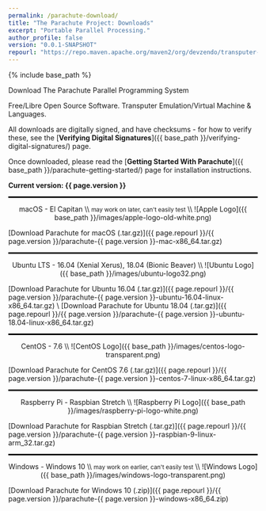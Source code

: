 ```yaml
---
permalink: /parachute-download/
title: "The Parachute Project: Downloads"
excerpt: "Portable Parallel Processing."
author_profile: false
version: "0.0.1-SNAPSHOT"
repourl: "https://repo.maven.apache.org/maven2/org/devzendo/transputer-emulator"
---
```


{% include base_path %}


Download The Parachute Parallel Programming System

Free/Libre Open Source Software. Transputer Emulation/Virtual Machine & Languages.

All downloads are digitally signed, and have checksums - for how to verify these,
see the [**Verifying Digital Signatures**]({{ base_path }}/verifying-digital-signatures/) page.

Once downloaded, please read the [**Getting Started With Parachute**]({{ base_path }}/parachute-getting-started/) page
for installation instructions.

<p/>
<b>Current version: {{ page.version }}</b>
<p/>

<hr style="height:3px; border:none; color:#000; background-color:#000; width:100%; text-align:left; margin: 0 auto 0 0;">


<p align="center">
macOS - El Capitan \\
<small>may work on later, can't easily test</small> \\
![Apple Logo]({{ base_path }}/images/apple-logo-old-white.png)
</p>

[Download Parachute for macOS (.tar.gz)]({{ page.repourl }}/{{ page.version }}/parachute-{{ page.version }}-mac-x86_64.tar.gz)

<hr style="height:3px; border:none; color:#000; background-color:#000; width:100%; text-align:left; margin: 0 auto 0 0;">


<p align="center">
Ubuntu LTS - 16.04 (Xenial Xerus), 18.04 (Bionic Beaver) \\
![Ubuntu Logo]({{ base_path }}/images/ubuntu-logo32.png)
</p>

[Download Parachute for Ubuntu 16.04 (.tar.gz)]({{ page.repourl }}/{{ page.version }}/parachute-{{ page.version }}-ubuntu-16.04-linux-x86_64.tar.gz) \\
[Download Parachute for Ubuntu 18.04 (.tar.gz)]({{ page.repourl }}/{{ page.version }}/parachute-{{ page.version }}-ubuntu-18.04-linux-x86_64.tar.gz)

<hr style="height:3px; border:none; color:#000; background-color:#000; width:100%; text-align:left; margin: 0 auto 0 0;">


<p align="center">
CentOS - 7.6 \\
![CentOS Logo]({{ base_path }}/images/centos-logo-transparent.png)
</p>

[Download Parachute for CentOS 7.6 (.tar.gz)]({{ page.repourl }}/{{ page.version }}/parachute-{{ page.version }}-centos-7-linux-x86_64.tar.gz)

<hr style="height:3px; border:none; color:#000; background-color:#000; width:100%; text-align:left; margin: 0 auto 0 0;">


<p align="center">
Raspberry Pi - Raspbian Stretch \\
![Raspberry Pi Logo]({{ base_path }}/images/raspberry-pi-logo-white.png)
</p>

[Download Parachute for Raspbian Stretch (.tar.gz)]({{ page.repourl }}/{{ page.version }}/parachute-{{ page.version }}-raspbian-9-linux-arm_32.tar.gz)

<hr style="height:3px; border:none; color:#000; background-color:#000; width:100%; text-align:left; margin: 0 auto 0 0;">


<p align="center">
Windows - Windows 10 \\
<small>may work on earlier, can't easily test</small> \\
![Windows Logo]({{ base_path }}/images/windows-logo-transparent.png)
</p>

[Download Parachute for Windows 10 (.zip)]({{ page.repourl }}/{{ page.version }}/parachute-{{ page.version }}-windows-x86_64.zip)


